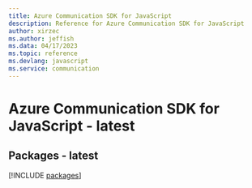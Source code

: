 ```yaml
---
title: Azure Communication SDK for JavaScript
description: Reference for Azure Communication SDK for JavaScript
author: xirzec
ms.author: jeffish
ms.data: 04/17/2023
ms.topic: reference
ms.devlang: javascript
ms.service: communication
---
```

# Azure Communication SDK for JavaScript - latest
## Packages - latest
[!INCLUDE [packages](communication-index.md)]